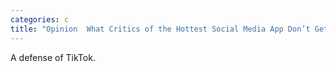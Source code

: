 ```yaml
---
categories: c
title: "Opinion  What Critics of the Hottest Social Media App Don’t Get"
---
```

A defense of TikTok.
